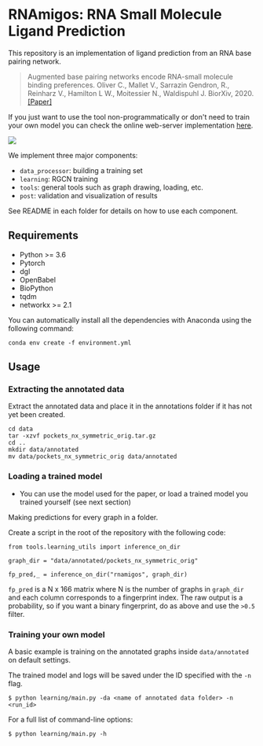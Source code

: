 # RNAmigos: RNA Small Molecule Ligand Prediction

This repository is an implementation of ligand prediction from an RNA base pairing network.

> Augmented base pairing networks encode RNA-small molecule binding preferences. 
> Oliver C., Mallet V., Sarrazin Gendron, R., Reinharz V., Hamilton L W., Moitessier N., Waldispuhl J.
> BiorXiv, 2020.
> [[Paper]](https://www.biorxiv.org/content/10.1101/701326v3)

If you just want to use the tool non-programmatically or don't need to train your own model you can check the online web-server implementation [here](http://rnamigos.cs.mcgill.ca/).


![](images/rnamigos.png)

We implement three major components:

* `data_processor`: building a training set
* `learning`: RGCN training
* `tools`: general tools such as graph drawing, loading, etc.
* `post`: validation and visualization of results 

See README in each folder for details on how to use each component.

## Requirements

* Python >= 3.6
* Pytorch
* dgl
* OpenBabel
* BioPython
* tqdm
* networkx >= 2.1


You can automatically install all the dependencies with Anaconda using the following command:

```
conda env create -f environment.yml
```

## Usage

### Extracting the annotated data

Extract the annotated data and place it in the annotations folder if it has not yet been created.

```
cd data
tar -xzvf pockets_nx_symmetric_orig.tar.gz
cd ..
mkdir data/annotated
mv data/pockets_nx_symmetric_orig data/annotated
```

### Loading a trained model 


* You can use the model used for the paper, or load a trained model you trained yourself (see next section)

Making predictions for every graph in a folder.

Create a script in the root of the repository with the following code:

```
from tools.learning_utils import inference_on_dir

graph_dir = "data/annotated/pockets_nx_symmetric_orig"

fp_pred,_ = inference_on_dir("rnamigos", graph_dir)
```

`fp_pred` is a N x 166 matrix where N is the number of graphs in `graph_dir` and each column corresponds to a fingerprint index.
The raw output is a probability, so if you want a binary fingerprint, do as above and use the `>0.5` filter. 

### Training your own model

A basic example is training on the annotated graphs inside `data/annotated` on default settings.

The trained model and logs will be saved under the ID specified with the `-n` flag.

```
$ python learning/main.py -da <name of annotated data folder> -n <run_id>
```

For a full list of command-line options:

```
$ python learning/main.py -h
```


